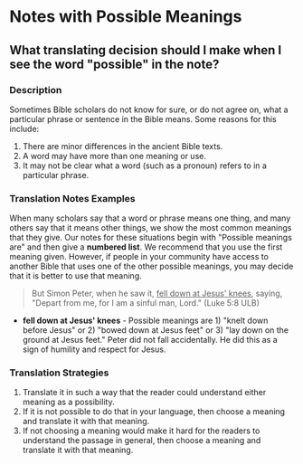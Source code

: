 # Notes with Possible Meanings #

## What translating decision should I make when I see the word "possible" in the note? ##


### Description

Sometimes Bible scholars do not know for sure, or do not agree on, what a particular phrase or sentence in the Bible means. Some reasons for this include:

1. There are minor differences in the ancient Bible texts.
1. A word may have more than one meaning or use.
1. It may not be clear what a word (such as a pronoun) refers to in a particular phrase.

### Translation Notes Examples

When many scholars say that a word or phrase means one thing, and many others say that it means other things, we show the most common meanings that they give. Our notes for these situations begin with "Possible meanings are" and then give a **numbered list**. We recommend that you use the first meaning given. However, if people in your community have access to another Bible that uses one of the other possible meanings, you may decide that it is better to use that meaning.
>But Simon Peter, when he saw it, <u>fell down at Jesus' knees</u>, saying, "Depart from me, for I am a sinful man, Lord." (Luke 5:8 ULB)

* **fell down at Jesus' knees** - Possible  meanings are 1) "knelt down before Jesus" or 2) "bowed down at Jesus feet" or 3) "lay down on the ground at Jesus feet." Peter did not fall accidentally. He did this as a sign of humility and respect for Jesus.

### Translation Strategies

1. Translate it in such a way that the reader could understand either meaning as a possibility.
1. If it is not possible to do that in your language, then choose a meaning and translate it with that meaning.
1. If not choosing a meaning would make it hard for the readers to understand the passage in general, then choose a meaning and translate it with that meaning.

